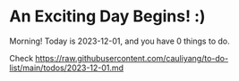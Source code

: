 # An Exciting Day Begins! :)

Morning! Today is 2023-12-01, and you have 0 things to do.

Check https://raw.githubusercontent.com/cauliyang/to-do-list/main/todos/2023-12-01.md